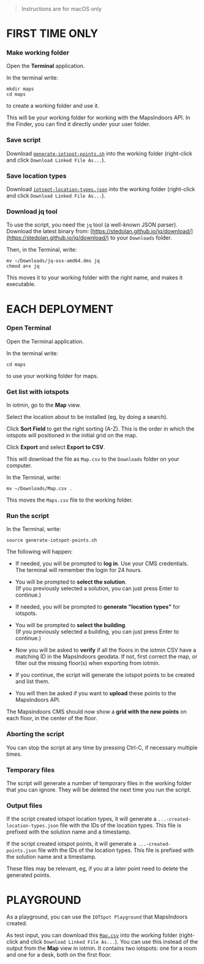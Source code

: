 > Instructions are for macOS only

# FIRST TIME ONLY

### Make working folder

Open the **Terminal** application.

In the terminal write:

    mkdir maps
    cd maps

to create a working folder and use it.

This will be your working folder for working with the MapsIndoors API.
In the Finder, you can find it directly under your user folder.


### Save script

Download [`generate-iotspot-points.sh`](./generate-iotspot-points.sh) into the working folder (right-click and click `Download Linked File As...`).


### Save location types

Download [`iotspot-location-types.json`](./iotspot-location-types.json) into the working folder (right-click and click `Download Linked File As...`).


### Download jq tool

To use the script, you need the `jq` tool (a well-known JSON parser).
Download the latest binary from: [https://stedolan.github.io/jq/download/](https://stedolan.github.io/jq/download/) to your `Downloads` folder.

Then, in the Terminal, write:

    mv ~/Downloads/jq-osx-amd64.dms jq
    chmod a+x jq

This moves it to your working folder with the right name, and makes it executable.



# EACH DEPLOYMENT

### Open Terminal

Open the Terminal application.

In the terminal write:

    cd maps

to use your working folder for maps.


### Get list with iotspots

In iotmin, go to the **Map** view.

Select the location about to be installed (eg, by doing a search).

Click **Sort Field** to get the right sorting (A-Z). This is the order in which the iotspots will positioned in the initial grid on the map.

Click **Export** and select **Export to CSV**.

This will download the file as `Map.csv` to the `Downloads` folder on your computer.

In the Terminal, write:

    mv ~/Downloads/Map.csv .

This moves the `Maps.csv` file to the working folder.


### Run the script

In the Terminal, write:

    source generate-iotspot-points.sh

The following will happen:

* If needed, you will be prompted to **log in**. Use your CMS credentials. The terminal will remember the login for 24 hours.

* You will be prompted to **select the solution**.  
(If you previously selected a solution, you can just press Enter to continue.)

* If needed, you will be prompted to **generate "location types"** for iotspots.

* You will be prompted to **select the building**.  
(If you previously selected a building, you can just press Enter to continue.)

* Now you will be asked to **verify** if all the floors in the iotmin CSV have a matching ID in the MapsIndoors geodata. If not, first correct the map, or filter out the missing floor(s) when exporting from iotmin.

* If you continue, the script will generate the iotspot points to be created and list them.

* You will then be asked if you want to **upload** these points to the MapsIndoors API.

The Mapsindoors CMS should now show a **grid with the new points** on each floor, in the center of the floor.


### Aborting the script

You can stop the script at any time by pressing Ctrl-C, if necessary multiple times.


### Temporary files

The script will generate a number of temporary files in the working folder that you can ignore. They will be deleted the next time you run the script.


### Output files

If the script created iotspot location types, it will generate a `...-created-location-types.json` file with the IDs of the location types. This file is prefixed with the solution name and a timestamp.

If the script created iotspot points, it will generate a `...-created-points.json` file with the IDs of the location types. This file is prefixed with the solution name and a timestamp.

These files may be relevant, eg, if you at a later point need to delete the generated points.



# PLAYGROUND

As a playground, you can use the `IOTSpot Playground` that MapsIndoors created.

As test input, you can download this [`Map.csv`](./Map.csv) into the working folder (right-click and click `Download Linked File As...`). You can use this instead of the output from the **Map** view in iotmin. It contains two iotspots: one for a room and one for a desk, both on the first floor.
